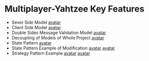 # Multiplayer-Yahtzee Key Features
+ Sever Side Model
[avatar](picture/Sever-Side-Model.JPG)
+ Client Side Model
[avatar](picture/Client-Side-Model.JPG)
+ Double Sides Message Validation Model
[avatar](picture/Double-Sides-Message-Validation-Model.JPG)
+ Decoupling of Models of Whole Project
[avatar](picture/Decoupling-of-Models.JPG)
+ State Pattern
[avatar](picture/State-Pattern.JPG)
+ State Pattern Example of Modification
[avatar](picture/State-Pattern-Example-of-Modification1.JPG)
[avatar](picture/State-Pattern-Example-of-Modification2.JPG)
+ Strategy Pattern Example
[avatar](picture/Strategy-Pattern-Example1.JPG)
[avatar](picture/Strategy-Pattern-Example2.JPG)